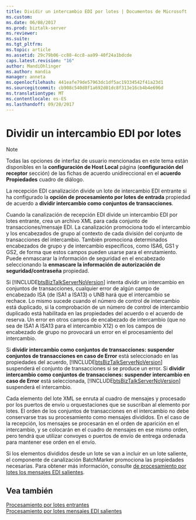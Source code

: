 ```yaml
---
title: Dividir un intercambio EDI por lotes | Documentos de Microsoft
ms.custom: 
ms.date: 06/08/2017
ms.prod: biztalk-server
ms.reviewer: 
ms.suite: 
ms.tgt_pltfrm: 
ms.topic: article
ms.assetid: 29c79b06-cc88-4cc8-aa99-40f24a1bdcde
caps.latest.revision: "16"
author: MandiOhlinger
ms.author: mandia
manager: anneta
ms.openlocfilehash: 441eafe79de57963dc1df5ac19334542f41a23d1
ms.sourcegitcommit: cb908c540d8f1a692d01dc8f313e16cb4b4e696d
ms.translationtype: MT
ms.contentlocale: es-ES
ms.lasthandoff: 09/20/2017
---
```

# <a name="splitting-a-batched-edi-interchange"></a>Dividir un intercambio EDI por lotes
> [!NOTE]
>  Todas las opciones de interfaz de usuario mencionadas en este tema están disponibles en la **configuración de Host Local** página (**configuración del receptor** sección) de las fichas de acuerdo unidireccional en el **acuerdo Propiedades** cuadro de diálogo.  
  
 La recepción EDI canalización divide un lote de intercambio EDI entrante si ha configurado la **opción de procesamiento por lotes de entrada** propiedad de acuerdo a **dividir intercambio como conjuntos de transacciones**.  
  
 Cuando la canalización de recepción EDI divide un intercambio EDI por lotes entrante, crea un archivo XML para cada conjunto de transacciones/mensaje EDI. La canalización promociona todo el intercambio y los encabezados de grupo al contexto de cada división del conjunto de transacciones del intercambio. También promociona determinados encabezados de grupo y de intercambio específicos, como ISA6, GS1 y GS2, de forma que estos campos pueden usarse para el enrutamiento.  Puede enmascarar la información de seguridad en el encabezado seleccionando la **enmascare la información de autorización de seguridad/contraseña** propiedad.  
  
 Si [!INCLUDE[btsBizTalkServerNoVersion](../includes/btsbiztalkservernoversion-md.md)] intenta dividir un intercambio en conjuntos de transacciones, cualquier error de algún campo de encabezado ISA (de ISA1 a ISA13) o UNB hará que el intercambio se rechace. Lo mismo sucede cuando el número de control de intercambio está duplicado, si la comprobación de un número de control de intercambio duplicado está habilitada en las propiedades del acuerdo o el acuerdo de reserva. Un error en otros campos de encabezado de intercambio (que no sea de ISA1 A ISA13 para el intercambio X12) o en los campos de encabezado de grupo no provocará un error en el procesamiento del intercambio.  
  
 Si **dividir intercambio como conjuntos de transacciones: suspender conjuntos de transacciones en caso de Error** está seleccionado en las propiedades del acuerdo, [!INCLUDE[btsBizTalkServerNoVersion](../includes/btsbiztalkservernoversion-md.md)] suspenderá el conjunto de transacciones si se produce un error. Si **dividir intercambio como conjuntos de transacciones: suspender intercambio en caso de Error** está seleccionada, [!INCLUDE[btsBizTalkServerNoVersion](../includes/btsbiztalkservernoversion-md.md)] suspenderá el intercambio.  
  
 Cada elemento del lote XML se enruta al cuadro de mensajes y procesado por los puertos de envío u orquestaciones que se suscriban al elemento por lotes. El orden de los conjuntos de transacciones en el intercambio no debe conservarse tras su procesamiento como mensajes divididos. En el caso de la recepción, los mensajes se procesarán en el orden de aparición en el intercambio, y se colocarán en el cuadro de mensajes en ese mismo orden, pero tendrá que utilizar convoyes o puertos de envío de entrega ordenada para mantener ese orden en el envío.  
  
 Si los elementos divididos desde un lote se van a incluir en un lote saliente, el componente de canalización BatchMarker promociona las propiedades necesarias. Para obtener más información, consulte [de procesamiento por lotes los mensajes EDI salientes](../core/batching-outgoing-edi-messages.md).  
  
## <a name="see-also"></a>Vea también  
 [Procesamiento por lotes entrantes](../core/processing-incoming-batches.md)   
 [Procesamiento por lotes mensajes EDI salientes](../core/batching-outgoing-edi-messages.md)